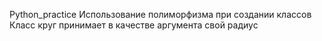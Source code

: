 Python_practice 
Использование полиморфизма при создании классов
Класс круг принимает в качестве аргумента свой радиус
